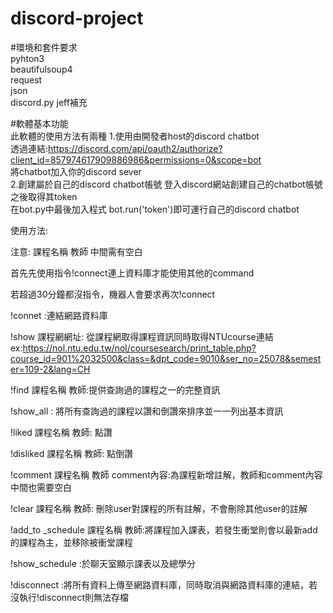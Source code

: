 # discord-project
#環境和套件要求  
pyhton3  
beautifulsoup4  
request  
json  
discord.py 
jeff補充

#軟體基本功能  
此軟體的使用方法有兩種
1.使用由開發者host的discord chatbot  
  透過連結:https://discord.com/api/oauth2/authorize?client_id=857974617909886986&permissions=0&scope=bot  
  將chatbot加入你的discord sever  
2.創建屬於自己的discord chatbot帳號
  登入discord網站創建自己的chatbot帳號之後取得其token  
  在bot.py中最後加入程式  bot.run('token')即可運行自己的discord chatbot
  

使用方法:

注意: 課程名稱 教師 中間需有空白

首先先使用指令!connect連上資料庫才能使用其他的command

若超過30分鐘都沒指令，機器人會要求再次!connect

!connet :連結網路資料庫

!show 課程網網址: 從課程網取得課程資訊同時取得NTUcourse連結 ex:https://nol.ntu.edu.tw/nol/coursesearch/print_table.php?course_id=901%2032500&class=&dpt_code=9010&ser_no=25078&semester=109-2&lang=CH

!find  課程名稱 教師:提供查詢過的課程之一的完整資訊

!show_all : 將所有查詢過的課程以讚和倒讚來排序並一一列出基本資訊

!liked 課程名稱 教師: 點讚

!disliked 課程名稱 教師: 點倒讚

!comment 課程名稱 教師 comment內容:為課程新增註解，教師和comment內容中間也需要空白 

!clear 課程名稱 教師: 刪除user對課程的所有註解，不會刪除其他user的註解

!add_to _schedule 課程名稱 教師:將課程加入課表，若發生衝堂則會以最新add的課程為主，並移除被衝堂課程

!show_schedule :於聊天室顯示課表以及總學分

!disconnect :將所有資料上傳至網路資料庫，同時取消與網路資料庫的連結，若沒執行!disconnect則無法存檔




